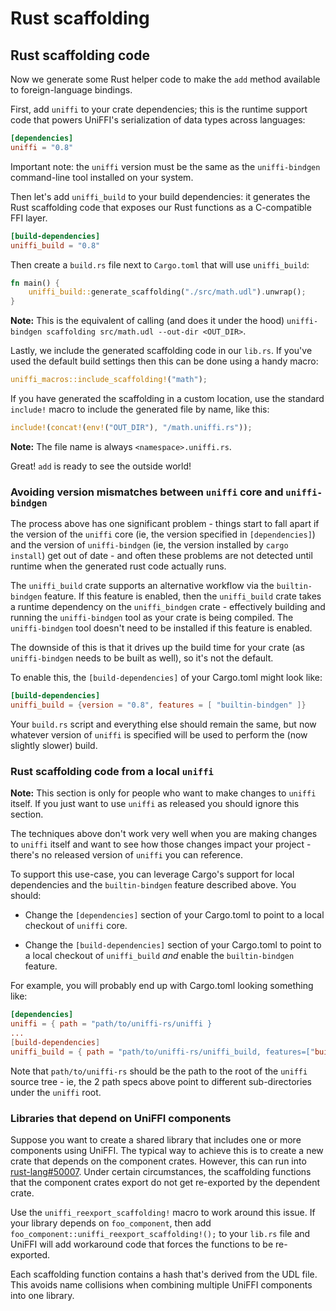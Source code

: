 # Rust scaffolding

## Rust scaffolding code

Now we generate some Rust helper code to make the `add` method available to foreign-language bindings.  

First, add `uniffi` to your crate dependencies; this is the runtime support code that powers UniFFI's serialization of data types across languages:

```toml
[dependencies]
uniffi = "0.8"
```

Important note: the `uniffi` version must be the same as the `uniffi-bindgen` command-line tool installed on your system.

Then let's add `uniffi_build` to your build dependencies: it generates the Rust scaffolding code that exposes our Rust functions as a C-compatible FFI layer.

```toml
[build-dependencies]
uniffi_build = "0.8"
```

Then create a `build.rs` file next to `Cargo.toml` that will use `uniffi_build`:

```rust
fn main() {
    uniffi_build::generate_scaffolding("./src/math.udl").unwrap();
}
```

**Note:** This is the equivalent of calling (and does it under the hood) `uniffi-bindgen scaffolding src/math.udl --out-dir <OUT_DIR>`.

Lastly, we include the generated scaffolding code in our `lib.rs`. If you've used the default build
settings then this can be done using a handy macro:

```rust
uniffi_macros::include_scaffolding!("math");
```

If you have generated the scaffolding in a custom location, use the standard `include!` macro
to include the generated file by name, like this:


```rust
include!(concat!(env!("OUT_DIR"), "/math.uniffi.rs"));
```

**Note:** The file name is always `<namespace>.uniffi.rs`.

Great! `add` is ready to see the outside world!

### Avoiding version mismatches between `uniffi` core and `uniffi-bindgen`

The process above has one significant problem - things start to fall apart if
the version of the `uniffi` core (ie, the version specified in `[dependencies]`)
and the version of `uniffi-bindgen` (ie, the version installed by
`cargo install`) get out of date - and often these problems are not detected
until runtime when the generated rust code actually runs.

The `uniffi_build` crate supports an alternative workflow via the
`builtin-bindgen` feature. If this feature is enabled, then the `uniffi_build`
crate takes a runtime dependency on the `uniffi_bindgen` crate - effectively
building and running the `uniffi-bindgen` tool as your crate is being compiled.
The `uniffi-bindgen` tool doesn't need to be installed if this feature is
enabled.

The downside of this is that it drives up the build time for your crate (as
`uniffi-bindgen` needs to be built as well), so it's not the default.

To enable this, the `[build-dependencies]` of your Cargo.toml might look like:
```toml
[build-dependencies]
uniffi_build = {version = "0.8", features = [ "builtin-bindgen" ]}
```
Your `build.rs` script and everything else should remain the same, but now
whatever version of `uniffi` is specified will be used to perform the (now
slightly slower) build.

### Rust scaffolding code from a local `uniffi`

**Note:** This section is only for people who want to make changes to `uniffi`
itself. If you just want to use `uniffi` as released you should ignore this
section.

The techniques above don't work very well when you are making changes to
`uniffi` itself and want to see how those changes impact your project - there's
no released version of `uniffi` you can reference.

To support this use-case, you can leverage Cargo's support for local
dependencies and the `builtin-bindgen` feature described above. You should:

* Change the `[dependencies]` section of your Cargo.toml to point to a local
  checkout of `uniffi` core.

* Change the `[build-dependencies]` section of your Cargo.toml to point to a
  local checkout of `uniffi_build` *and* enable the `builtin-bindgen` feature.

For example, you will probably end up with Cargo.toml looking something like:

```toml
[dependencies]
uniffi = { path = "path/to/uniffi-rs/uniffi }
...
[build-dependencies]
uniffi_build = { path = "path/to/uniffi-rs/uniffi_build, features=["builtin-bindgen"] }
```

Note that `path/to/uniffi-rs` should be the path to the root of the `uniffi`
source tree - ie, the 2 path specs above point to different sub-directories
under the `uniffi` root.

### Libraries that depend on UniFFI components

Suppose you want to create a shared library that includes one or more
components using UniFFI. The typical way to achieve this is to create a new
crate that depends on the component crates.  However, this can run into
[rust-lang#50007](https://github.com/rust-lang/rust/issues/50007).  Under
certain circumstances, the scaffolding functions that the component crates
export do not get re-exported by the dependent crate.

Use the `uniffi_reexport_scaffolding!` macro to work around this issue.  If your
library depends on `foo_component`, then add
`foo_component::uniffi_reexport_scaffolding!();` to your `lib.rs` file and
UniFFI will add workaround code that forces the functions to be re-exported.

Each scaffolding function contains a hash that's derived from the UDL file.
This avoids name collisions when combining multiple UniFFI components into
one library.
